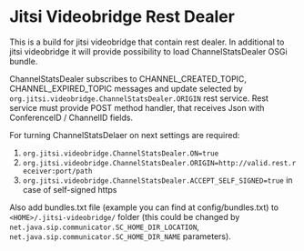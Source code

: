 Jitsi Videobridge Rest Dealer
=============================

This is a build for jitsi videobridge that contain rest dealer.
In additional to jitsi videobridge it will provide possibility to load ChannelStatsDealer
OSGi bundle.

ChannelStatsDealer subscribes to CHANNEL_CREATED_TOPIC, CHANNEL_EXPIRED_TOPIC messages and update
selected by `org.jitsi.videobridge.ChannelStatsDealer.ORIGIN` rest service.
Rest service must provide POST method handler, that receives Json with ConferenceID / ChannelID fields.

For turning ChannelStatsDelaer on next settings are required:
1) `org.jitsi.videobridge.ChannelStatsDealer.ON=true`
2) `org.jitsi.videobridge.ChannelStatsDealer.ORIGIN=http://valid.rest.receiver:port/path`
3) `org.jitsi.videobridge.ChannelStatsDealer.ACCEPT_SELF_SIGNED=true` in case of self-signed https

Also add bundles.txt file (example you can find at config/bundles.txt) to `<HOME>/.jitsi-videobridge/` folder 
(this could be changed by `net.java.sip.communicator.SC_HOME_DIR_LOCATION`, 
`net.java.sip.communicator.SC_HOME_DIR_NAME` parameters).
